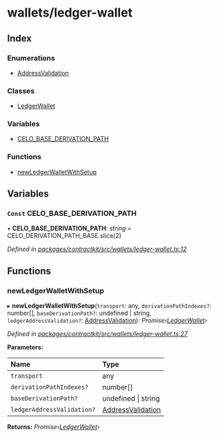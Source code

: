 # wallets/ledger-wallet

## Index

### Enumerations

* [AddressValidation](../enums/_wallets_ledger_wallet_.addressvalidation.md)

### Classes

* [LedgerWallet](../classes/_wallets_ledger_wallet_.ledgerwallet.md)

### Variables

* [CELO\_BASE\_DERIVATION\_PATH](_wallets_ledger_wallet_.md#const-celo_base_derivation_path)

### Functions

* [newLedgerWalletWithSetup](_wallets_ledger_wallet_.md#newledgerwalletwithsetup)

## Variables

### `Const` CELO\_BASE\_DERIVATION\_PATH

• **CELO\_BASE\_DERIVATION\_PATH**: _string_ = CELO\_DERIVATION\_PATH\_BASE.slice\(2\)

_Defined in_ [_packages/contractkit/src/wallets/ledger-wallet.ts:12_](https://github.com/celo-org/celo-monorepo/blob/master/packages/contractkit/src/wallets/ledger-wallet.ts#L12)

## Functions

### newLedgerWalletWithSetup

▸ **newLedgerWalletWithSetup**\(`transport`: any, `derivationPathIndexes?`: number\[\], `baseDerivationPath?`: undefined \| string, `ledgerAddressValidation?`: [AddressValidation](../enums/_wallets_ledger_wallet_.addressvalidation.md)\): _Promise‹_[_LedgerWallet_](../classes/_wallets_ledger_wallet_.ledgerwallet.md)_›_

_Defined in_ [_packages/contractkit/src/wallets/ledger-wallet.ts:27_](https://github.com/celo-org/celo-monorepo/blob/master/packages/contractkit/src/wallets/ledger-wallet.ts#L27)

**Parameters:**

| Name | Type |
| :--- | :--- |
| `transport` | any |
| `derivationPathIndexes?` | number\[\] |
| `baseDerivationPath?` | undefined \| string |
| `ledgerAddressValidation?` | [AddressValidation](../enums/_wallets_ledger_wallet_.addressvalidation.md) |

**Returns:** _Promise‹_[_LedgerWallet_](../classes/_wallets_ledger_wallet_.ledgerwallet.md)_›_

